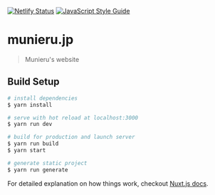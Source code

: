 [![Netlify Status](https://api.netlify.com/api/v1/badges/df9f63fe-2cb3-4024-a774-9c4bb1affcfc/deploy-status)](https://app.netlify.com/sites/munieru/deploys)
[![JavaScript Style Guide](https://img.shields.io/badge/code_style-standard-brightgreen.svg)](https://standardjs.com)

# munieru.jp

> Munieru&#39;s website

## Build Setup

``` bash
# install dependencies
$ yarn install

# serve with hot reload at localhost:3000
$ yarn run dev

# build for production and launch server
$ yarn run build
$ yarn start

# generate static project
$ yarn run generate
```

For detailed explanation on how things work, checkout [Nuxt.js docs](https://nuxtjs.org).
